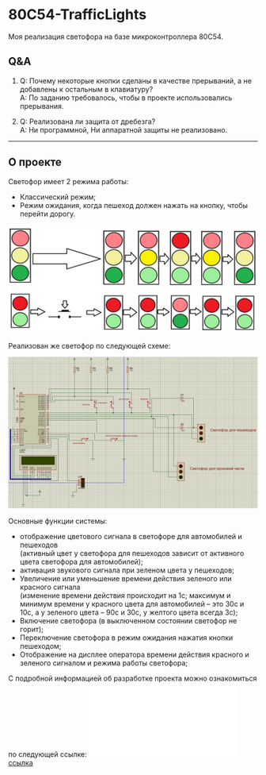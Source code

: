 # 80C54-TrafficLights

Моя реализация светофора на базе микроконтроллера 80С54.

## Q&A

1) Q: Почему некоторые кнопки сделаны в качестве прерываний, а не добавлены к остальным в клавиатуру?  
A: По заданию требовалось, чтобы в проекте использовались прерывания.

2) Q: Реализована ли защита от дребезга?  
   A: Ни программной, Ни аппаратной защиты не реализовано.

---

## О проекте

Светофор имеет 2 режима работы:

- Классический режим;
- Режим ожидания, когда пешеход должен нажать на кнопку, чтобы перейти дорогу.

![Режимы работы](/images/mode.jpg)

Реализован же светофор по следующей схеме:

![Схема](/images/scheme.jpg)

Основные функции системы:

- отображение цветового сигнала в светофоре для автомобилей и пешеходов  
(активный цвет у светофора для пешеходов зависит от активного цвета светофора для автомобилей);
- активация звукового сигнала при зеленом цвета у пешеходов;
- Увеличение или уменьшение времени действия зеленого или красного сигнала  
(изменение времени действия происходит на 1с; максимум и минимум времени у красного цвета для автомобилей – это 30с и 10с, а у зеленого цвета – 90с и 30с, у желтого цвета всегда 3с);
- Включение светофора (в выключенном состоянии светофор не горит);
- Переключение светофора в режим ожидания нажатия кнопки пешеходом;
- Отображение на дисплее оператора времени действия красного и зеленого сигналом и режима работы светофора;

С подробной информацией об разработке проекта можно ознакомиться по следующей ссылке:
![Ссылка](/docs/development.pdf)
<a href="/docs/development.pdf">ссылка</a>
